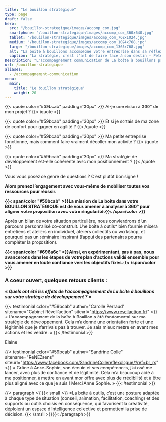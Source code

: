 ```yaml
---
title: "Le bouillon stratégique"
type: page
draft: false
hero:
  src: "/bouillon-strategique/images/accomp_com.jpg"
  smartphone: "/bouillon-strategique/images/accomp_com_360x640.jpg"
  tablet: "/bouillon-strategique/images/accomp_com_768x1024.jpg"
  medium: "/bouillon-strategique/images/accomp_com_1024x768.jpg"
  large: "/bouillon-strategique/images/accomp_com_1366x768.jpg"
  alt: "La boite à bouillons accompagne votre entreprise dans sa réflexion stratégique de développement"
  caption: "La stratégie, c'est l'art de faire face à son destin – Peter Drucker."
Description: "L'accompagnement communication de La boite à bouillons prend forme à travers trois formules : la formule lancement, la formule essentielle et la formule tranquillité. Pour chacune, la méthode de La boite à bouillons est d'associer le collectif avec des processus d'intelligence collective qui permettent de faire mûrir votre projet en phase avec votre profil et vos aspirations profondes. A terme, l'objectif principal est de vous donner les clés de votre communication pour avancer en toute autonomie et en confiance."
url: /bouillon-strategique
aliases:
  - /accompagnement-communication
menu:
  main:
    title: "Le bouillon stratégique"
    weight: 20
---
```


{{< quote color="#59bcab" padding="30px" >}}
Ai-je une vision à 360° de mon projet ?
{{< /quote >}}

{{< quote color="#59bcab" padding="30px" >}}
Et si je sortais de ma zone de confort pour gagner en agilité ?
{{< /quote >}}

{{< quote color="#59bcab" padding="30px" >}}
Ma petite entreprise fonctionne, mais comment faire vraiment décoller mon activité ?
{{< /quote >}}

{{< quote color="#59bcab" padding="30px" >}}
Ma stratégie de développement est-elle cohérente avec mon positionnement ?
{{< /quote >}}

Vous vous posez ce genre de questions ? C&rsquo;est plutôt bon signe !

**Alors prenez l&rsquo;engagement avec vous-même de mobiliser toutes vos ressources pour réussir.**

**{{< span/color "#59bcab" >}}La mission de La boite dans votre BOUILLON STRATÉGIQUE est de vous amener à analyser à 360° pour aligner votre proposition avec votre singularité.{{< /span/color >}}**

Après un bilan de votre situation particulière, nous conviendrons d&rsquo;un parcours personnalisé co-construit. Une boite à outils\* bien fournie mixera entretiens et ateliers en individuel, ateliers collectifs ou workshop, et pourquoi pas un séminaire inspirant (l&rsquo;appui des partenaires pourra compléter la proposition).

**{{< span/color "#696a6c" >}}Ainsi, en expérimentant, pas à pas, nous avancerons dans les étapes de votre plan d&rsquo;actions validé ensemble pour vous amener en toute confiance vers les objectifs fixés.{{< /span/color >}}**

### A coeur ouvert, quelques retours clients :

**_« Quels ont été les effets de l&rsquo;accompagnement de La boite à bouillons sur votre stratégie de développement ? »_**

{{< testimonial color="#59bcab" author="Carolle Perraud" sitename="Cabinet Rêvell&rsquo;action" siteurl="https://www.revellaction.fr/" >}}
« L’accompagnement de la boîte à Bouillon a été fondamental sur ma stratégie de développement. Cela m’a donné une orientation forte et une légitimité que je n’arrivais pas à trouver. Je sais mieux mettre en avant mes actions et les vendre. »
{{< /testimonial >}}

Elaine

{{< testimonial color="#59bcab" author="Sandrine Colle" sitename="ReNEZsens" siteurl="https://www.facebook.com/SandrineCollereflexologue/?ref=br_rs" >}}
« Grâce à Anne-Sophie, son écoute et ses compétences, j’ai osé me lancer, avec plus de confiance et de légitimité. Cela m’a beaucoup aidé à me positionner, à mettre en avant mon offre avec plus de crédibilité et à être plus aligné avec ce que je suis ! Merci Anne Sophie. »
{{< /testimonial >}}

{{< paragraph >}}{{< small >}}
\*La boite à outils, c’est une posture adaptée à chaque type de situation (conseil, animation, facilitation, coaching) et des supports ou outils choisis en conséquence, qui favorisent la créativité, déploient un espace d’intelligence collective et permettent la prise de décision.
{{< /small >}}{{< /paragraph >}}

